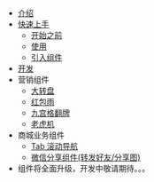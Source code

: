 - [介绍](/README.md)
- [快速上手](/zh-cn/quickstart.md)
  - [开始之前](/zh-cn/quickstart.md#开始之前)
  - [使用](/zh-cn/quickstart.md#使用)
  - [引入组件](/zh-cn/quickstart.md#引入组件)
- [开发](/zh-cn/develop.md#开发)
- 营销组件
  - [大转盘](/zh-cn/wheel.md#大转盘)
  - [红包雨](/zh-cn/packet.md#红包雨)
  - [九宫格翻牌](/zh-cn/gridcard.md#九宫格翻牌)
  - [老虎机](/zh-cn/slotmachine.md#老虎机)
- 商城业务组件
  - [Tab 滚动导航](/zh-cn/tabscroller.md#Tab滚动导航)
  - [微信分享组件(转发好友/分享图)](/zh-cn/share.md#微信分享组件)
- 组件将全面升级，开发中敬请期待。。。
